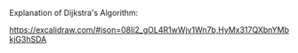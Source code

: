 Explanation of Dijkstra's Algorithm:

https://excalidraw.com/#json=08Ii2_gOL4R1wWjv1Wn7b,HyMx317QXbnYMbkjG3hSDA